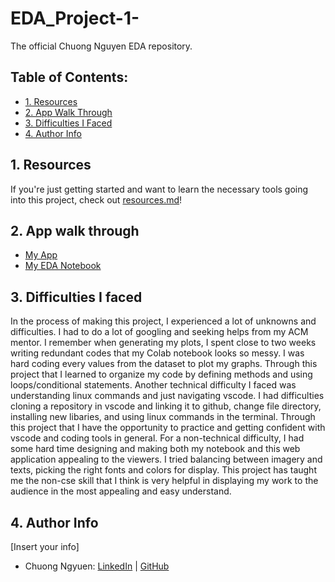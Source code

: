 # EDA_Project-1-

The official Chuong Nguyen EDA repository.

## Table of Contents:
- [1. Resources](https://github.com/chuongnguyen26/EDA_Project-1#1-resources)
- [2. App Walk Through](https://github.com/chuongnguyen26/EDA_Project-1#2-app-walk-through)
- [3. Difficulties I Faced](https://github.com/chuongnguyen26/EDA_Project-1#3-difficulties-we-faced)
- [4. Author Info](https://github.com/chuongnguyen26/EDA_Project-1#4-author-info)

## 1. Resources

If you're just getting started and want to learn the necessary tools going into this project, check out [resources.md](https://github.com/chuongnguyen26/EDA_Project-1/blob/main/resources.md)!

## 2. App walk through

- [My App](https://chuongnguyen26-eda-project-1-application-n7yexu.streamlit.app)
- [My EDA Notebook](https://colab.research.google.com/drive/1l1YneB566cPlTLWdKPvpY4jME4FYLg85#scrollTo=2a6gQsQlMnEo&uniqifier=1)

## 3. Difficulties I faced

In the process of making this project, I experienced a lot of unknowns and difficulties. I had to do a lot of googling and seeking helps from my ACM mentor. I remember when generating my plots, I spent close to two weeks writing redundant codes that my Colab notebook looks so messy. I was hard coding every values from the dataset to plot my graphs. Through this project that I learned to organize my code by defining methods and using loops/conditional statements. Another technical difficulty I faced was understanding linux commands and just navigating vscode. I had difficulties cloning a repository in vscode and linking it to github, change file directory, installing new libaries, and using linux commands in the terminal. Through this project that I have the opportunity to practice and getting confident with vscode and coding tools in general. For a non-technical difficulty, I had some hard time designing and making both my notebook and this web application appealing to the viewers. I tried balancing between imagery and texts, picking the right fonts and colors for display. This project has taught me the non-cse skill that I think is very helpful in displaying my work to the audience in the most appealing and easy understand.

## 4. Author Info

[Insert your info]

- Chuong Ngyuen:            [LinkedIn](https://www.linkedin.com/in/chuong-nguyen-profile) | [GitHub](https://github.com/chuongnguyen26)
         

